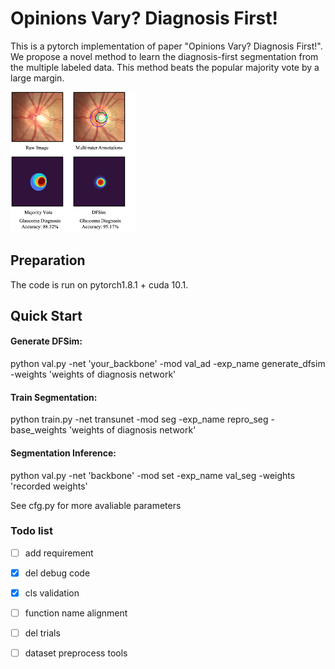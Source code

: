 # Opinions Vary? Diagnosis First!

This is a pytorch implementation of paper "Opinions Vary? Diagnosis First!". We propose a novel method to learn the diagnosis-first segmentation from the multiple labeled data. This method beats the popular majority vote by a large margin. 

<img src="https://github.com/WuJunde/DiagnosisFirst/blob/master/diagsimacc.png" alt="text" width="200"/>

## Preparation

The code is run on pytorch1.8.1 + cuda 10.1.

## Quick Start
#### Generate DFSim:

python val.py -net 'your_backbone' -mod val_ad -exp_name generate_dfsim -weights 'weights of diagnosis network'

#### Train Segmentation:

python train.py -net transunet -mod seg -exp_name repro_seg -base_weights 'weights of diagnosis network'

#### Segmentation Inference:

python val.py -net 'backbone' -mod set -exp_name val_seg -weights 'recorded weights'

See cfg.py for more avaliable parameters



### Todo list

- [ ] add requirement
- [x] del debug code
- [x] cls validation
- [ ] function name alignment
- [ ] del trials
- [ ] dataset preprocess tools

